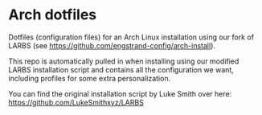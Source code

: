 # Arch dotfiles
Dotfiles (configuration files) for an Arch Linux installation using our fork of LARBS (see https://github.com/engstrand-config/arch-install).

This repo is automatically pulled in when installing using our modified LARBS installation script and contains all the configuration we want, including profiles for some extra personalization. 

You can find the original installation script by Luke Smith over here: 
https://github.com/LukeSmithxyz/LARBS
